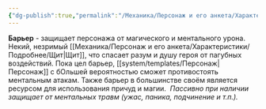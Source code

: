 ```yaml
---
{"dg-publish":true,"permalink":"/Механика/Персонаж и его анкета/Характеристики/Подробнее/Барьер/","noteIcon":"","created":"2025-08-21T13:47:47.788+03:00","updated":"2025-07-29T23:53:10.286+03:00"}
---
```


**Барьер** - защищает персонажа от магического и ментального урона. Некий, незримый [[Механика/Персонаж и его анкета/Характеристики/Подробнее/Щит\|Щит]], что спасает разум и душу героя от пагубных воздействий. Пока цел барьер, [[system/templates/Персонаж\|Персонаж]] с бОльшей вероятностью сможет противостоять ментальным атакам. Также барьер в большинстве своём является ресурсом для использования причуд и магии. 
*Пассивно при наличии защищает от ментальных травм (ужас, паника, подчинение и т.п.).*